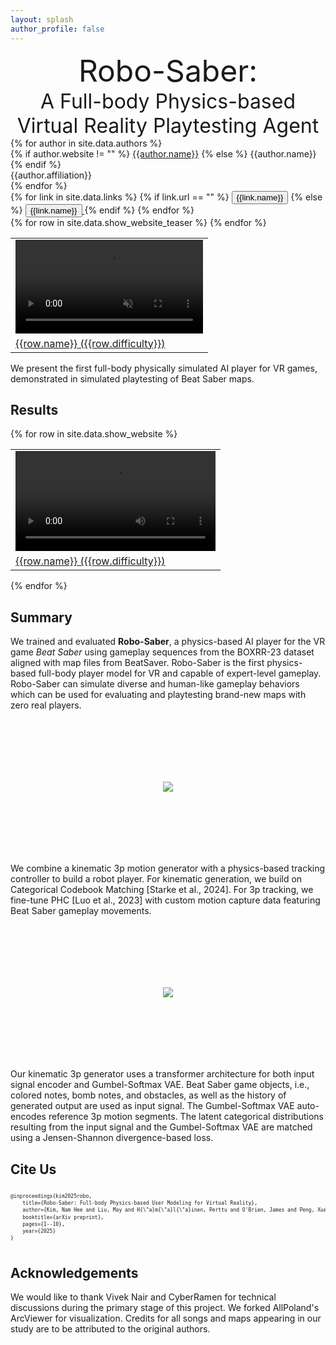 ```yaml
---
layout: splash
author_profile: false
---
```


<!-- <img src="/assets/images/website-title.svg" /> -->

<link rel="stylesheet" href="https://cdnjs.cloudflare.com/ajax/libs/OwlCarousel2/2.3.4/assets/owl.carousel.min.css">
<link rel="stylesheet" href="https://cdnjs.cloudflare.com/ajax/libs/OwlCarousel2/2.3.4/assets/owl.theme.default.min.css">
<style>
div {
    /* border: 1px solid black; */
    /* max-width: 1080px; */
    /* display: flex;
    justify-content: center;
    align-items: center; */
}

body {
max-width: 1280px;
margin-left: auto;
margin-right: auto;
width: 100%;
}

div.title {
padding-bottom: 1em;
}

div.authors {
padding-bottom: 1em;
}

div.author {
display: flex;
flex-wrap: wrap;
align-items: center;
}

div.affiliation {
padding-left: 10px;
font-size: 0.8rem;
vertical-align: middle;
}

/_ @media (min-width:320px) {
div.name {
text-transform: uppercase;
width: 100%;
}
} _/

@media (min-width:600px) {
div.name {
text-transform: uppercase;
/_ margin-right: auto; _/
}
}

span.affiliation {
size: 1px;
}
p.author {
margin: 5px 0
}

div.teaser {
overflow: hidden;
align: center;
text-align: center;
padding-bottom: 10px;
padding-top: 10px;
}

img.teaser {
overflow: hidden;
object-fit: cover;
width:40%;
min-width: 300px;
/_ min-height: 200px; _/
margin-top:-50px;
margin-bottom: -50px;
/_ margin-left: auto;
margin-right: auto; _/
}

a {
text-decoration: none;
}

ul.authors.links li {
margin-top: 0.8rem;
padding: 0 0.1rem;
}

/_ Style buttons _/
.btn {
background-color: rgb(70, 139, 250);; /_ Blue background _/
border: none; /_ Remove borders _/
color: white; /_ White text _/
padding: 8px 12px; /_ Some padding _/
font-size: 14px; /_ Set a font size _/
cursor: pointer; /_ Mouse pointer on hover _/
border-radius: 18px;
}

/_ Darker background on mouse-over _/
.btn:hover {
background-color: rgb(70, 139, 250);;
/_ Blue background _/
}

div.links {
display: flex;
flex-wrap: wrap;
align-items: center;
text-align: center;
justify-content:center;
}

div.youtube {
width: 80%;
min-width: 320px;
margin: auto;
display: flex;
flex-wrap: wrap;
align-items: center;
text-align: center;
justify-content:center;
}

div.teaser {
width: 100%;
min-width: 320px;
margin: auto;
display: flex;
flex-wrap: wrap;
align-items: center;
text-align: center;
justify-content:center;
}

table.results {
align-items: center;
text-align: center;
}

table.teaser {
align-items: center;
text-align: center;
}

</style>

<script src="https://code.jquery.com/jquery-3.7.1.min.js" integrity="sha256-/JqT3SQfawRcv/BIHPThkBvs0OEvtFFmqPF/lYI/Cxo=" crossorigin="anonymous"></script>
<script src="https://cdnjs.cloudflare.com/ajax/libs/OwlCarousel2/2.3.4/owl.carousel.min.js"></script>

<script>
$('.owl-carousel').owlCarousel({
    loop:true,
    margin:10,
    nav:true,
    responsive:{
        0:{
            items:1
        },
        600:{
            items:3
        },
        1000:{
            items:5
        }
    }
})
</script>

<div class="title">
<center><font size="24em">Robo-Saber:</font><br /><font size="6em">A Full-body Physics-based Virtual Reality Playtesting Agent</font></center>
</div>

<div class="authors">
{% for author in site.data.authors %}

<div class="author">

<div class="name">
{% if author.website != "" %}
<a href="{{author.website}}">{{author.name}}</a>
{% else %}
{{author.name}}
{% endif %}
</div>

<div class="affiliation">{{author.affiliation}}</div>
</div>
{% endfor %}
</div>

<div class="links">
{% for link in site.data.links %}
    {% if link.url == "" %}
        <button class="btn "><i class="{{link.icon}} "></i> {{link.name}}</button>
    {% else %}
        <a href="{{link.url}}" target="_blank ">
            <button class="btn "><i class="{{link.icon}} "></i> {{link.name}}</button>
        </a>
    {% endif %}
{% endfor %}
</div>

<div class="teaser">
<table class="teaser">
{% for row in site.data.show_website_teaser %}
<tr>
<td>
<video width="100%" controls autoplay loop muted>
    <source src="https://users.aalto.fi/~kimn1/robo-saber/videos/{{row.hash}}_{{row.difficulty}}.mp4" type="video/mp4">
</video>
</td>
</tr>
<tr>
<td>
<a href="https://beatsaver.com/maps/{{row.id}}" target="_blank">{{row.name}} ({{row.difficulty}})</a></td>
</tr>
{% endfor %}
</table>
<figcaption>
We present the first full-body physically simulated AI player for VR games, demonstrated in simulated playtesting of Beat Saber maps.
</figcaption>
</div>

## Results

<div class="owl-carousel owl-theme">
{% for row in site.data.show_website %}
<div class="item">
<table class="results">
<tr>
<td>
<video width="320" controls>
    <source class="owl-lazy" src="https://users.aalto.fi/~kimn1/robo-saber/videos/{{row.hash}}_{{row.difficulty}}.mp4" type="video/mp4">
</video>
</td>
</tr>
<tr>
<td>
<a href="https://beatsaver.com/maps/{{row.id}}" target="_blank">{{row.name}} ({{row.difficulty}})</a>
</td>
</tr>
</table>
</div>
{% endfor %}
</div>
<script>
$('.owl-carousel').owlCarousel({
    loop:false,
    margin:10,
    nav:true,
    video:true,
    center:true,
    lazyLoad:true,
    responsive:{
        0:{
            items:1
        },
        600:{
            items:2
        },
        1000:{
            items:3
        }
    }
})
</script>

## Summary

We trained and evaluated **Robo-Saber**, a physics-based AI player for the VR game _Beat Saber_ using gameplay sequences from the BOXRR-23 dataset aligned with map files from BeatSaver. Robo-Saber is the first physics-based full-body player model for VR and capable of expert-level gameplay. Robo-Saber can simulate diverse and human-like gameplay behaviors which can be used for evaluating and playtesting brand-new maps with zero real players.

<style>
div.figure {
    width: 100%;
    margin-left: auto;
    margin-right: auto;
    align: center;
    text-align: center;
    padding-bottom: 100px;
    padding-top: 100px;
}
</style>

<div class="figure">
<img src="{{'/assets/images/BeatyFigs-v7.png' | relative_url }}"/>
</div>

We combine a kinematic 3p motion generator with a physics-based tracking controller to build a robot player. For kinematic generation, we build on Categorical Codebook Matching [Starke et al., 2024]. For 3p tracking, we fine-tune PHC [Luo et al., 2023] with custom motion capture data featuring Beat Saber gameplay movements.

<div class="figure">
<img src="{{'/assets/images/ccm-v1.png' | relative_url }}"/>
</div>

Our kinematic 3p generator uses a transformer architecture for both input signal encoder and Gumbel-Softmax VAE. Beat Saber game objects, i.e., colored notes, bomb notes, and obstacles, as well as the history of generated output are used as input signal. The Gumbel-Softmax VAE auto-encodes reference 3p motion segments. The latent categorical distributions resulting from the input signal and the Gumbel-Softmax VAE are matched using a Jensen-Shannon divergence-based loss.

## Cite Us

<div style="display: flex;">
<pre style="line-height: 1.4; overflow: auto; font-size: 0.5rem; ">
@inproceedings{kim2025robo,
    title={Robo-Saber: Full-body Physics-based User Modeling for Virtual Reality},
    author={Kim, Nam Hee and Liu, May and H{\"a}m{\"a}l{\"a}inen, Perttu and O'Brien, James and Peng, Xue Bin},
    booktitle={arXiv preprint},
    pages={1--10},
    year={2025}
}
</pre>
</div>

## Acknowledgements

We would like to thank Vivek Nair and CyberRamen for technical discussions during the primary stage of this project. We forked AllPoland's ArcViewer for visualization. Credits for all songs and maps appearing in our study are to be attributed to the original authors.
